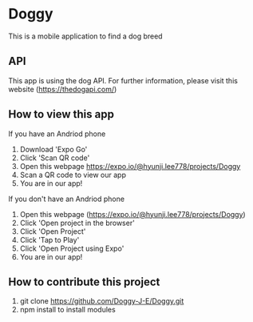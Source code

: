 # Doggy

This is a mobile application to find a dog breed

## API

This app is using the dog API. For further information, please visit this website (https://thedogapi.com/)

## How to view this app

If you have an Andriod phone
1. Download 'Expo Go'
2. Click 'Scan QR code'
3. Open this webpage https://expo.io/@hyunji.lee778/projects/Doggy
4. Scan a QR code to view our app
5. You are in our app!

If you don't have an Andriod phone
1. Open this webpage (https://expo.io/@hyunji.lee778/projects/Doggy) 
2. Click 'Open project in the browser'
3. Click 'Open Project'
4. Click 'Tap to Play'
5. Click 'Open Project using Expo'
6. You are in our app!

## How to contribute this project

1. git clone https://github.com/Doggy-J-E/Doggy.git
2. npm install to install modules
